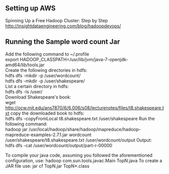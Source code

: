 Setting up AWS
----------------------------------
Spinning Up a Free Hadoop Cluster: Step by Step
http://insightdataengineering.com/blog/hadoopdevops/


Running the Sample word count Jar
-----------------------------------
Add the following command to ~/.profile <br>
export HADOOP_CLASSPATH=/usr/lib/jvm/java-7-openjdk-amd64/lib/tools.jar <br>
Create the following directories in hdfs: <br>
hdfs dfs -mkdir -p /user/wordcount/ <br>
hdfs dfs -mkdir -p /user/shakespeare/ <br>
List a certain directory in hdfs: <br>
hdfs dfs -ls /user/ <br>
Download Shakespeare's book: <br>
wget http://ocw.mit.edu/ans7870/6/6.006/s08/lecturenotes/files/t8.shakespeare.txt
copy the downloaded book to hdfs:<br>
hdfs dfs -copyFromLocal t8.shakespeare.txt /user/shakespeare
Run the following command:<br>
hadoop jar /usr/local/hadoop/share/hadoop/mapreduce/hadoop-mapreduce-examples-2.7.1.jar wordcount /user/shakespeare/t8.shakespeare.txt /user/wordcount/output
Output:<br>
hdfs dfs -cat /user/wordcount/output/part-r-00000


To compile your java code, assuming you followed the aforementioned configuration, use: hadoop com.sun.tools.javac.Main TopN.java
To create a JAR file use: jar cf TopN.jar TopN*.class

